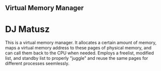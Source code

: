 ## Virtual Memory Manager
# DJ Matusz

This is a virtual memory manager. It allocates a certain amount of memory, maps 
a virtual memory address to these pages of physical memory, and can call them back
to the CPU when needed. Employs a freelist, modified list, and standby list to
properly "juggle" and reuse the same pages for different processes seemlessly.

